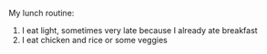 My lunch routine:
1. I eat light, sometimes very late because I already ate breakfast
2. I eat chicken and rice or some veggies
